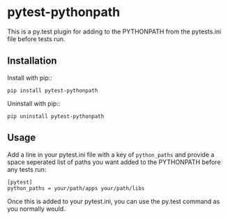 pytest-pythonpath
=================

This is a py.test plugin for adding to the PYTHONPATH from the pytests.ini file before tests run.

Installation
------------

Install with pip::

    pip install pytest-pythonpath

Uninstall with pip::

    pip uninstall pytest-pythonpath

Usage
-----

Add a line in your pytest.ini file with a key of `python_paths` and provide a space seperated list of paths
you want added to the PYTHONPATH before any tests run:

    [pytest]
    python_paths = your/path/apps your/path/libs

Once this is added to your pytest.ini, you can use the py.test command as you normally would.
